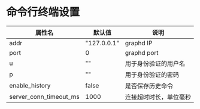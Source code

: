 # 命令行终端设置

| 属性名                 | 默认值      | 说明                   |
| ---------------------- | ----------- | ---------------------- |
| addr                   | "127.0.0.1" | graphd IP              |
| port                   | 0           | graphd port            |
| u                      | ""          | 用于身份验证的用户名   |
| p                      | ""          | 用于身份验证的密码     |
| enable_history         | false       | 是否保存历史命令       |
| server_conn_timeout_ms | 1000        | 连接超时时长，单位毫秒 |
